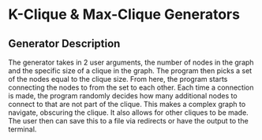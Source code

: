 # K-Clique & Max-Clique Generators

## Generator Description
The generator takes in 2 user arguments, the number of nodes in the graph and the specific size of a clique in the graph.
The program then picks a set of the nodes equal to the clique size. From here, the program starts connecting the nodes to
from the set to each other. Each time a connection is made, the program randomly decides how many additional nodes to connect
to that are not part of the clique. This makes a complex graph to navigate, obscuring the clique. It also allows for other
cliques to be made. The user then can save this to a file via redirects or have the output to the terminal.
